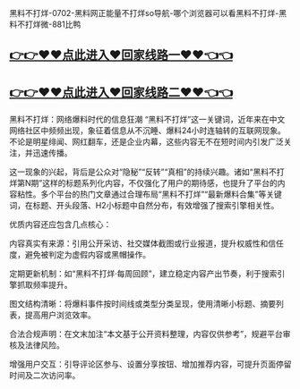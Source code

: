 黑料不打烊-0702-黑料网正能量不打烊so导航-哪个浏览器可以看黑料不打烊-黑料不打烊微-881比鸭

## [👉👉♥♥点此进入♥回家线路一♥♥👈👈](https://unpkg.com/182-4run/index.html)
## [👉👉♥♥点此进入♥回家线路二♥♥👈👈](https://unpkg.com/182-9run/index.htm)

黑料不打烊：网络爆料时代的信息狂潮
“黑料不打烊”这一关键词，近年来在中文网络社区中频频出现，象征着信息从不沉睡、爆料24小时连轴转的互联网现象。不论是明星绯闻、网红翻车，还是企业内幕，这些内容无不在短时间内引发广泛关注，并迅速传播。

这一现象的兴起，背后是公众对“隐秘”“反转”“真相”的持续兴趣。诸如“黑料不打烊第N期”这样的标题系列化内容，不仅强化了用户的期待感，也提升了平台的内容粘性。多个平台的热门文章通过合理布局“黑料不打烊”“最新爆料合集”等关键词，在标题、开头段落、H2小标题中自然分布，有效增强了搜索引擎相关性。

优质内容还应包含几点核心：

内容真实有来源：引用公开采访、社交媒体截图或行业报道，提升权威性和信任度，避免被判定为虚假内容或黑帽操作。

定期更新机制：如“黑料不打烊·每周回顾”，建立稳定内容产出节奏，利于搜索引擎抓取频率提升。

图文结构清晰：将爆料事件按时间线或类型分类呈现，使用清晰小标题、摘要列表，提高用户浏览效率。

合法合规声明：在文末加注“本文基于公开资料整理，内容仅供参考”，规避平台审核及法律风险。

增强用户交互：引导评论区参与、设置分享按钮、增加推荐内容，可提升页面停留时间及二次访问率。
